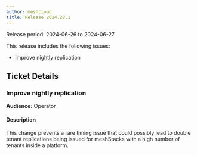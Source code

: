 ```yaml
---
author: meshcloud
title: Release 2024.28.1
---
```


Release period: 2024-06-26 to 2024-06-27

This release includes the following issues:
* Improve nightly replication
<!--truncate-->

## Ticket Details
### Improve nightly replication
**Audience:** Operator<br>

#### Description
This change prevents a rare timing issue that could possibly lead to double tenant replications being issued 
for meshStacks with a high number of tenants inside a platform.

